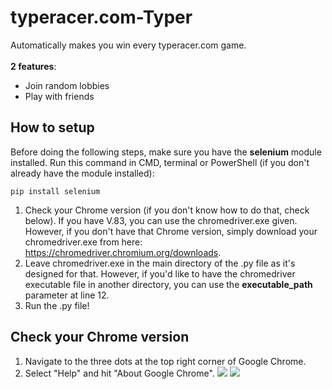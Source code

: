 # typeracer.com-Typer
Automatically makes you win every typeracer.com game.<br/><br/>
**2 features**:
- Join random lobbies
- Play with friends

## How to setup
Before doing the following steps, make sure you have the **selenium** module installed.
Run this command in CMD, terminal or PowerShell (if you don't already have the module installed):
```
pip install selenium
```
1. Check your Chrome version (if you don't know how to do that, check below). If you have V.83, you can use the chromedriver.exe given. However, if you don't have that Chrome version, simply download your chromedriver.exe from here: https://chromedriver.chromium.org/downloads.
2. Leave chromedriver.exe in the main directory of the .py file as it's designed for that. However, if you'd like to have the chromedriver executable file in another directory, you can use the **executable_path** parameter at line 12.
3. Run the .py file!

## Check your Chrome version
1. Navigate to the three dots at the top right corner of Google Chrome.
2. Select "Help" and hit "About Google Chrome".
![](https://i.imgur.com/PiL1MEy.png)
![](https://i.imgur.com/aluXidt.png)
